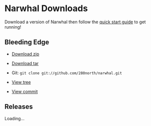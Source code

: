 
Narwhal Downloads
=================

Download a version of Narwhal then follow the [quick start guide](http://narwhaljs.org/quick-start.html) to get running!

Bleeding Edge
-------------

* [Download zip](http://github.com/280north/narwhal/zipball/master)
* [Download tar](http://github.com/280north/narwhal/tarball/master)

* Git: `git clone git://github.com/280north/narwhal.git`

* [View tree](http://github.com/280north/narwhal/tree/master)
* [View commit](http://github.com/280north/narwhal/commit/master)


Releases
--------

<div id="releases-list">Loading...</div>
<script type="text/javascript" charset="utf-8" src="js/releases.js"></script>
<script type="text/javascript" charset="utf-8" src="http://github.com/api/v2/json/repos/show/280north/narwhal/tags?callback=showreleases"></script>
